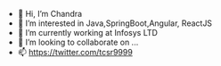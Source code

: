 - 👋 Hi, I’m Chandra
- 👀 I’m interested in Java,SpringBoot,Angular, ReactJS
- 🌱 I’m currently working at Infosys LTD
- 💞️ I’m looking to collaborate on ...
- 📫 https://twitter.com/tcsr9999

